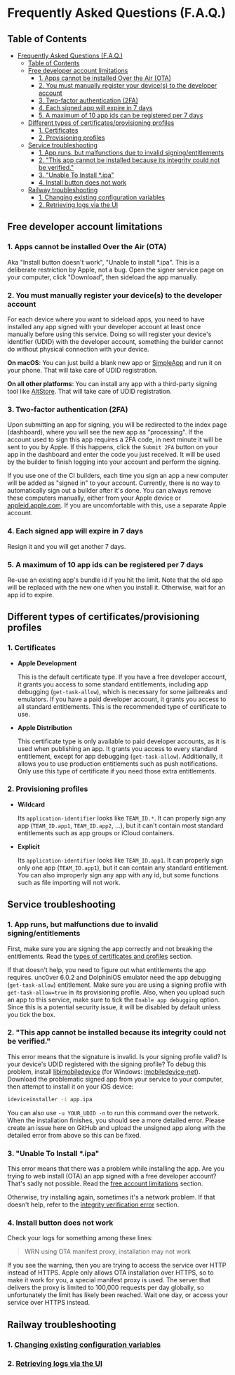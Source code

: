 # Frequently Asked Questions (F.A.Q.)

## Table of Contents

- [Frequently Asked Questions (F.A.Q.)](#frequently-asked-questions-faq)
  - [Table of Contents](#table-of-contents)
  - [Free developer account limitations](#free-developer-account-limitations)
    - [1. Apps cannot be installed Over the Air (OTA)](#1-apps-cannot-be-installed-over-the-air-ota)
    - [2. You must manually register your device(s) to the developer account](#2-you-must-manually-register-your-devices-to-the-developer-account)
    - [3. Two-factor authentication (2FA)](#3-two-factor-authentication-2fa)
    - [4. Each signed app will expire in 7 days](#4-each-signed-app-will-expire-in-7-days)
    - [5. A maximum of 10 app ids can be registered per 7 days](#5-a-maximum-of-10-app-ids-can-be-registered-per-7-days)
  - [Different types of certificates/provisioning profiles](#different-types-of-certificatesprovisioning-profiles)
    - [1. Certificates](#1-certificates)
    - [2. Provisioning profiles](#2-provisioning-profiles)
  - [Service troubleshooting](#service-troubleshooting)
    - [1. App runs, but malfunctions due to invalid signing/entitlements](#1-app-runs-but-malfunctions-due-to-invalid-signingentitlements)
    - [2. "This app cannot be installed because its integrity could not be verified."](#2-this-app-cannot-be-installed-because-its-integrity-could-not-be-verified)
    - [3. "Unable To Install \*.ipa"](#3-unable-to-install-ipa)
    - [4. Install button does not work](#4-install-button-does-not-work)
  - [Railway troubleshooting](#railway-troubleshooting)
    - [1. Changing existing configuration variables](#1-changing-existing-configuration-variables)
    - [2. Retrieving logs via the UI](#2-retrieving-logs-via-the-ui)

## Free developer account limitations

### 1. Apps cannot be installed Over the Air (OTA)

Aka "Install button doesn't work", "Unable to install \*.ipa". This is a deliberate restriction by Apple, not a bug. Open the signer service page on your computer, click "Download", then sideload the app manually.

### 2. You must manually register your device(s) to the developer account

For each device where you want to sideload apps, you need to have installed any app signed with your developer account at least once manually before using this service. Doing so will register your device's identifier (UDID) with the developer account, something the builder cannot do without physical connection with your device.

**On macOS**: You can just build a blank new app or [SimpleApp](https://github.com/SignTools/SignTools-CI/tree/master/SimpleApp) and run it on your phone. That will take care of UDID registration.

**On all other platforms**: You can install any app with a third-party signing tool like [AltStore](https://altstore.io/). That will take care of UDID registration.

### 3. Two-factor authentication (2FA)

Upon submitting an app for signing, you will be redirected to the index page (dashboard), where you will see the new app as "processing". If the account used to sign this app requires a 2FA code, in next minute it will be sent to you by Apple. If this happens, click the `Submit 2FA` button on your app in the dashboard and enter the code you just received. It will be used by the builder to finish logging into your account and perform the signing.

If you use one of the CI builders, each time you sign an app a new computer will be added as "signed in" to your account. Currently, there is no way to automatically sign out a builder after it's done. You can always remove these computers manually, either from your Apple device or [appleid.apple.com](https://appleid.apple.com/). If you are uncomfortable with this, use a separate Apple account.

### 4. Each signed app will expire in 7 days

Resign it and you will get another 7 days.

### 5. A maximum of 10 app ids can be registered per 7 days

Re-use an existing app's bundle id if you hit the limit. Note that the old app will be replaced with the new one when you install it. Otherwise, wait for an app id to expire.

## Different types of certificates/provisioning profiles

### 1. Certificates

- **Apple Development**

  This is the default certificate type. If you have a free developer account, it grants you access to some standard entitlements, including app debugging (`get-task-allow`), which is necessary for some jailbreaks and emulators. If you have a paid developer account, it grants you access to all standard entitlements. This is the recommended type of certificate to use.

- **Apple Distribution**

  This certificate type is only available to paid developer accounts, as it is used when publishing an app. It grants you access to every standard entitlement, except for app debugging (`get-task-allow`). Additionally, it allows you to use production entitlements such as push notifications. Only use this type of certificate if you need those extra entitlements.

### 2. Provisioning profiles

- **Wildcard**

  Its `application-identifier` looks like `TEAM_ID.*`. It can properly sign any app (`TEAM_ID.app1`, `TEAM_ID.app2`, ...), but it can't contain most standard entitlements such as app groups or iCloud containers.

- **Explicit**

  Its `application-identifier` looks like `TEAM_ID.app1`. It can properly sign only one app (`TEAM_ID.app1`), but it can contain any standard entitlement. You can also improperly sign any app with any id, but some functions such as file importing will not work.

## Service troubleshooting

### 1. App runs, but malfunctions due to invalid signing/entitlements

First, make sure you are signing the app correctly and not breaking the entitlements. Read the [types of certificates and profiles](#different-types-of-certificatesprovisioning-profiles) section.

If that doesn't help, you need to figure out what entitlements the app requires. unc0ver 6.0.2 and DolphiniOS emulator need the app debugging (`get-task-allow`) entitlement. Make sure you are using a signing profile with `get-task-allow=true` in its provisioning profile. Also, when you upload such an app to this service, make sure to tick the `Enable app debugging` option. Since this is a potential security issue, it will be disabled by default unless you tick the box.

### 2. "This app cannot be installed because its integrity could not be verified."

This error means that the signature is invalid. Is your signing profile valid? Is your device's UDID registered with the signing profile? To debug this problem, install [libimobiledevice](https://libimobiledevice.org/) (for Windows: [imobiledevice-net](https://github.com/libimobiledevice-win32/imobiledevice-net)). Download the problematic signed app from your service to your computer, then attempt to install it on your iOS device:

```bash
ideviceinstaller -i app.ipa
```

You can also use `-u YOUR_UDID -n` to run this command over the network. When the installation finishes, you should see a more detailed error. Please create an issue here on GitHub and upload the unsigned app along with the detailed error from above so this can be fixed.

### 3. "Unable To Install \*.ipa"

This error means that there was a problem while installing the app. Are you trying to web install (OTA) an app signed with a free developer account? That's sadly not possible. Read the [free account limitations](#free-developer-account-limitations) section.

Otherwise, try installing again, sometimes it's a network problem. If that doesn't help, refer to the [integrity verification error](#2-this-app-cannot-be-installed-because-its-integrity-could-not-be-verified) section.

### 4. Install button does not work

Check your logs for something among these lines:

> WRN using OTA manifest proxy, installation may not work

If you see the warning, then you are trying to access the service over HTTP instead of HTTPS. Apple only allows OTA installation over HTTPS, so to make it work for you, a special manifest proxy is used. The server that delivers the proxy is limited to 100,000 requests per day globally, so unfortunately the limit has likely been reached. Wait one day, or access your service over HTTPS instead.

## Railway troubleshooting

### 1. [Changing existing configuration variables](https://docs.railway.app/develop/variables)

### 2. [Retrieving logs via the UI](https://docs.railway.app/deploy/deployments#logs)
